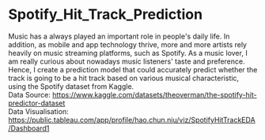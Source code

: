 # Spotify_Hit_Track_Prediction
Music has a always played an important role in people's daily life. In addition, as mobile and app technology thrive, more and more artists rely heavily on music streaming platforms, such as Spotify. As a music lover, I am really curious about nowadays music listeners' taste and preference. Hence, I create a prediction model that could accurately predict whether the track is going to be a hit track based on various musical characteristic, using the Spotify dataset from Kaggle.   
Data Source: https://www.kaggle.com/datasets/theoverman/the-spotify-hit-predictor-dataset     
Data Visualisation: https://public.tableau.com/app/profile/hao.chun.niu/viz/SpotifyHitTrackEDA/Dashboard1 
